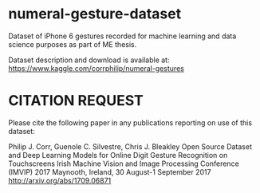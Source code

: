 # numeral-gesture-dataset
Dataset of iPhone 6 gestures recorded for machine learning and data science purposes as part of ME thesis. 

Dataset description and download is available at:
https://www.kaggle.com/corrphilip/numeral-gestures

# CITATION REQUEST

Please cite the following paper in any publications reporting on use of this dataset:

Philip J. Corr, Guenole C. Silvestre, Chris J. Bleakley
Open Source Dataset and Deep Learning Models for Online Digit Gesture Recognition on Touchscreens
Irish Machine Vision and Image Processing Conference (IMVIP) 2017
Maynooth, Ireland, 30 August-1 September 2017
http://arxiv.org/abs/1709.06871
